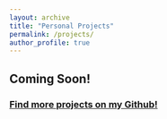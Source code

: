 ```yaml
---
layout: archive
title: "Personal Projects"
permalink: /projects/
author_profile: true
---
```


<!-- {% for post in site.projects %}
  {% include archive-single.html %}
{% endfor %} -->

## Coming Soon!

<div class="list__item">
  <article class="archive__item" itemscope="" itemtype="http://schema.org/CreativeWork">
    <h3 class="archive__item-title" itemprop="headline">
      <a href='https://www.github.com/andmatt'>Find more projects on my Github!</a>
    </h3>
  </article>
</div>